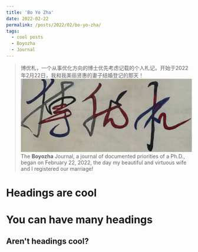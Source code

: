 ```yaml
---
title: 'Bo Yo Zha'
date: 2022-02-22
permalink: /posts/2022/02/bo-yo-zha/
tags:
  - cool posts
  - Boyozha
  - Journal
---
```

> 博优札，一个从事优化方向的博士优先考虑记载的个人札记，开始于2022年2月22日，我和我美丽贤惠的妻子结婚登记的那天！
> <br/><img src='/images/boyozha/boyouzha.jpeg'>
> The **Boyozha** Journal, a journal of documented priorities of a Ph.D., began on February 22, 2022, the day my beautiful and virtuous wife and I registered our marriage!

Headings are cool
======

You can have many headings
======

Aren't headings cool?
------
